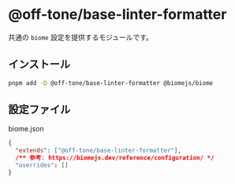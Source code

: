 # @off-tone/base-linter-formatter

共通の `biome` 設定を提供するモジュールです。

## インストール

```bash
pnpm add -D @off-tone/base-linter-formatter @biomejs/biome
```

## 設定ファイル

biome.json

```json
{
  "extends": ["@off-tone/base-linter-formatter"],
  /** 参考: https://biomejs.dev/reference/configuration/ */
  "overrides": []
}
```
